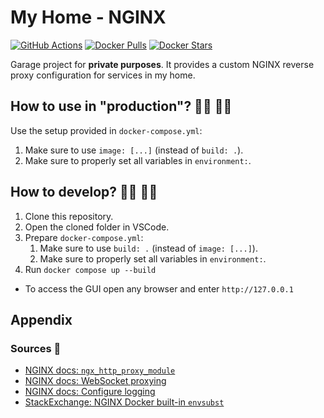 # My Home - NGINX

[![GitHub Actions](https://img.shields.io/endpoint.svg?url=https%3A%2F%2Factions-badge.atrox.dev%2FIanStorm%2Fmy-home-nginx%2Fbadge%3Fref%3Dmain&style=flat&label=build&logo=none)](https://actions-badge.atrox.dev/IanStorm/my-home-nginx/goto?ref=main)
[![Docker Pulls](https://img.shields.io/docker/pulls/ianstorm/my-home-nginx)](https://hub.docker.com/r/ianstorm/my-home-nginx)
[![Docker Stars](https://img.shields.io/docker/stars/ianstorm/my-home-nginx)](https://hub.docker.com/r/ianstorm/my-home-nginx)

Garage project for **private purposes**.
It provides a custom NGINX reverse proxy configuration for services in my home.


## How to use in "production"? 👨‍💼 👩‍💼

Use the setup provided in `docker-compose.yml`:
1. Make sure to use `image: [...]` (instead of `build: .`).
2. Make sure to properly set all variables in `environment:`.


## How to develop? 👨‍💻 👩‍💻

1. Clone this repository.
2. Open the cloned folder in VSCode.
2. Prepare `docker-compose.yml`:
	1. Make sure to use `build: .` (instead of `image: [...]`).
	2. Make sure to properly set all variables in `environment:`.
2. Run `docker compose up --build`
* To access the GUI open any browser and enter `http://127.0.0.1`


## Appendix


### Sources 📙

* [NGINX docs: `ngx_http_proxy_module`](https://nginx.org/en/docs/http/ngx_http_proxy_module.html)
* [NGINX docs: WebSocket proxying](https://nginx.org/en/docs/http/websocket.html)
* [NGINX docs: Configure logging](https://docs.nginx.com/nginx/admin-guide/monitoring/logging/)
* [StackExchange: NGINX Docker built-in `envsubst`](https://serverfault.com/a/1115466)
